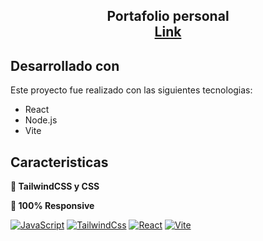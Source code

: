 <h2 align="center">
  Portafolio personal<br/>
  <a href="https://camilaoya-portfolio-page.netlify.app" target="_blank"> Link </a>
</h2>


## Desarrollado con

Este proyecto fue realizado con las siguientes tecnologias:

- React
- Node.js
- Vite

## Caracteristicas

**🎨 TailwindCSS y CSS**

**📱 100% Responsive**

[![JavaScript](https://img.shields.io/badge/JavaScript%20-%20black?style=for-the-badge&logo=javascript&logoSize=auto)]()
[![TailwindCss](https://img.shields.io/badge/TailwindCss%20-%20black?style=for-the-badge&logo=tailwindcss&logoSize=auto)]()
[![React](https://img.shields.io/badge/React%20-%20black?style=for-the-badge&logo=react&logoSize=auto)]()
[![Vite](https://img.shields.io/badge/Vite%20-%20black?style=for-the-badge&logo=vite&logoColor=white&logoSize=auto)]()
